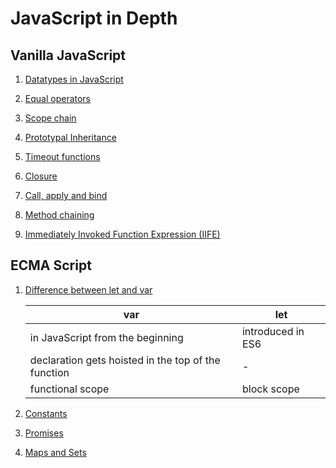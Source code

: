 # JavaScript in Depth

## Vanilla JavaScript

1. [Datatypes in JavaScript](./vanilla-javascript/datatypes)

2. [Equal operators](./vanilla-javascript/equal-operators.js)

3. [Scope chain](./vanilla-javascript/scope-chain.js)

4. [Prototypal Inheritance](./vanilla-javascript/prototypal-inheritance.js)

5. [Timeout functions](./vanilla-javascript/timeout-functions/)

6. [Closure](./vanilla-javascript/closure.js)

7. [Call, apply and bind](./vanilla-javascript/call-apply-bind.js)

8. [Method chaining](./vanilla-javascript/method-chaining.js)

9. [Immediately Invoked Function Expression (IIFE)](./vanilla-javascript/immediately-invoked-function-expression.js)


## ECMA Script

1. [Difference between let and var](./ecma-script/let-var-difference.js)

    | var                                                   | let               |
    |-------------------------------------------------------|-------------------|
    | in JavaScript from the beginning                      | introduced in ES6 |
    | declaration gets hoisted in the top of the function   | -                 |
    | functional scope                                      | block scope       |

2. [Constants](./ecma-script/constants.js)

3. [Promises](./ecma-script/promises.js)

4. [Maps and Sets](./ecma-script/maps-and-sets)